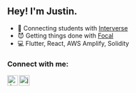 ## Hey! I'm Justin.

- 🚀 Connecting students with [Interverse][interverse]
- 😈 Getting things done with [Focal][focal]
- 💻 Flutter, React, AWS Amplify, Solidity

### Connect with me:

[<img align="left" alt="Justin Sun | LinkedIn" width="24px" src="https://img.icons8.com/color/48/000000/linkedin.png" />][linkedin]
[<img align="left" alt="justinsun.me" width="24px" src="https://img.icons8.com/fluency/48/000000/globe.png" />][website]

[interverse]: https://interversemedia.org
[focal]: https://getfocal.app
[linkedin]: https://linkedin.com/in/justinsunyt
[website]: https://justinsun.me
